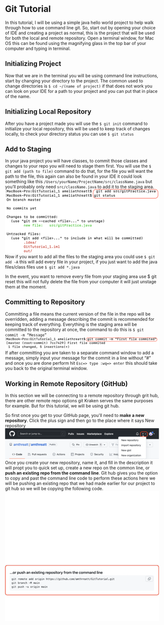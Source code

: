 # Git Tutorial
In this tutorial, I will be using a simple java hello world project to help walk through how to use command line git. So, start out by opening your choice of IDE and creating a project as normal, this is the project that will be used for both the local and remote repository. Open a terminal window, for Mac OS this can be found using the magnifying glass in the top bar of your computer and typing in terminal.  

## Initializing Project
Now that we are in the terminal you will be using command line instructions, start by changing your directory to the project. The common used to change directories is `$ cd ~/(name of project)` if that does not work you can look on your IDE for a path to your project and you can put that in place of the name. 

## Initializing Local Repository
After you have a project made you will use the `$ git init` command to initialize your local repository, this will be used to keep track of changes locally, to check your directory status you can use `$ git status`

## Add to Staging
In your java project you will have classes, to commit those classes and changes to your repo you will need to stage them first. You will use the `$ git add (path to file)` command to do that, for the file you will want the path to the file, this again can also be found in your IDE it could look something like this `/Users/yourName/ProjectName/src/className.java` but you’ll probably only need `src/className.java` to add it to the staging area. 
![](https://github.com/amthreatt/GitTutorial/blob/b7c67564c653513d0d3f80d0a5a507188e68b151/Screen%20Shot%202022-02-12%20at%204.27.12%20PM.png)Now if you want to add all the files to the staging area you could use `$ git add -A` this will add every file in your project, if you just want to add the java files/class files use `$ git add *.java`

In the event, you want to remove every file from your staging area use $ git reset this will not fully delete the file from your computer it will just unstage them at the moment. 

## Committing to Repository
Committing a file means the current version of the file in the repo will be overridden, adding a message describing the commit is recommended for keeping track of everything. Everything is the staging area will be committed to the repository at once, the command to do this is `$ git commit -m “Message”`
![](https://github.com/amthreatt/GitTutorial/blob/b7c67564c653513d0d3f80d0a5a507188e68b151/Screen%20Shot%202022-02-12%20at%204.35.29%20PM.png)
If after committing you are taken to a separate command window to add a message, simply input your message for the commit in a line without “#” and once you are done perform hit `Esc=> type :wq=> enter` this should take you back to the original terminal window. 

## Working in Remote Repository (GitHub)
In this section we will be connecting to a remote repository through grit hub, there are other remote repo options git Kraken serves the same purposes for example. But for this tutorial, we will be using git hub. 

So first once you get to your GitHub page, you'll need to **make a new repository**. Click the plus sign and then go to the place where it says New repository
![](https://github.com/amthreatt/GitTutorial/blob/b7c67564c653513d0d3f80d0a5a507188e68b151/Screen%20Shot%202022-02-12%20at%202.26.24%20PM.png)
Once you create your new repository, name it, and fill in the description it will propt you to quick set up, create a new repo on the common line, or **push an existing repo from the command line**. Git hub gives you the option to copy and past the command line code to perform these actions here we will be pushing an existing repo that we had made earlier for our project to git hub so we will be copying the following code. 
![](https://github.com/amthreatt/GitTutorial/blob/5ebaec4e26fedc337b463498d5425f9a2bdb9fac/Screen%20Shot%202022-02-12%20at%202.31.36%20PM.png)
